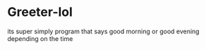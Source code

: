 # Greeter-lol
its super simply program that says good morning or good evening depending on the time
